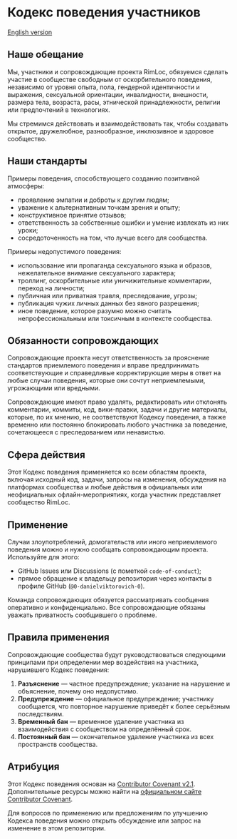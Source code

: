# Кодекс поведения участников

[English version](../../CODE_OF_CONDUCT.md)

## Наше обещание

Мы, участники и сопровождающие проекта RimLoc, обязуемся сделать участие в сообществе свободным от оскорбительного поведения, независимо от уровня опыта, пола, гендерной идентичности и выражения, сексуальной ориентации, инвалидности, внешности, размера тела, возраста, расы, этнической принадлежности, религии или предпочтений в технологиях.

Мы стремимся действовать и взаимодействовать так, чтобы создавать открытое, дружелюбное, разнообразное, инклюзивное и здоровое сообщество.

## Наши стандарты

Примеры поведения, способствующего созданию позитивной атмосферы:

- проявление эмпатии и доброты к другим людям;
- уважение к альтернативным точкам зрения и опыту;
- конструктивное принятие отзывов;
- ответственность за собственные ошибки и умение извлекать из них уроки;
- сосредоточенность на том, что лучше всего для сообщества.

Примеры недопустимого поведения:

- использование или пропаганда сексуального языка и образов, нежелательное внимание сексуального характера;
- троллинг, оскорбительные или уничижительные комментарии, переход на личности;
- публичная или приватная травля, преследование, угрозы;
- публикация чужих личных данных без явного разрешения;
- иное поведение, которое разумно можно считать непрофессиональным или токсичным в контексте сообщества.

## Обязанности сопровождающих

Сопровождающие проекта несут ответственность за прояснение стандартов приемлемого поведения и вправе предпринимать соответствующие и справедливые корректирующие меры в ответ на любые случаи поведения, которые они сочтут неприемлемыми, угрожающими или вредными.

Сопровождающие имеют право удалять, редактировать или отклонять комментарии, коммиты, код, вики-правки, задачи и другие материалы, которые, по их мнению, не соответствуют Кодексу поведения, а также временно или постоянно блокировать любого участника за поведение, сочетающееся с преследованием или ненавистью.

## Сфера действия

Этот Кодекс поведения применяется ко всем областям проекта, включая исходный код, задачи, запросы на изменения, обсуждения на платформах сообщества и любые действия в официальных или неофициальных офлайн-мероприятиях, когда участник представляет сообщество RimLoc.

## Применение

Случаи злоупотреблений, домогательств или иного неприемлемого поведения можно и нужно сообщать сопровождающим проекта. Используйте для этого:

- GitHub Issues или Discussions (с пометкой `code-of-conduct`);
- прямое обращение к владельцу репозитория через контакты в профиле GitHub (`@0-danielviktorovich-0`).

Команда сопровождающих обязуется рассматривать сообщения оперативно и конфиденциально. Все сопровождающие обязаны уважать приватность сообщившего о проблеме.

## Правила применения

Сопровождающие сообщества будут руководствоваться следующими принципами при определении мер воздействия на участника, нарушившего Кодекс поведения:

1. **Разъяснение** — частное предупреждение; указание на нарушение и объяснение, почему оно недопустимо.
2. **Предупреждение** — официальное предупреждение; участнику сообщается, что повторное нарушение приведёт к более серьёзным последствиям.
3. **Временный бан** — временное удаление участника из взаимодействия с сообществом на определённый срок.
4. **Постоянный бан** — окончательное удаление участника из всех пространств сообщества.

## Атрибуция

Этот Кодекс поведения основан на [Contributor Covenant v2.1](https://www.contributor-covenant.org/version/2/1/code_of_conduct/). Дополнительные ресурсы можно найти на [официальном сайте Contributor Covenant](https://www.contributor-covenant.org/).

Для вопросов по применению или предложениям по улучшению Кодекса поведения можно открыть обсуждение или запрос на изменение в этом репозитории.
